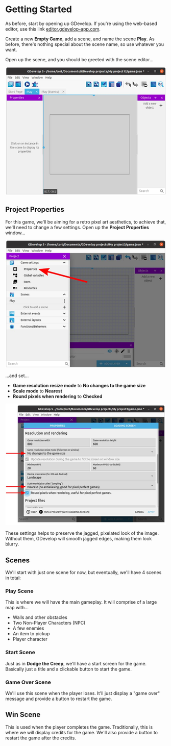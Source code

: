 # Getting Started

As before, start by opening up GDevelop. If you're using the web-based editor, use this link [editor.gdevelop-app.com](https://editor.gdevelop-app.com).

Create a new **Empty Game**, add a scene, and name the scene **Play**.
As before, there's nothing special about the scene name, so use whatever you want.

Open up the scene, and you should be greeted with the scene editor...

![](images/sceneEditor.jpg)

## Project Properties

For this game, we'll be aiming for a retro pixel art aesthetics, to achieve that, we'll need to change a few settings.
Open up the **Project Properties** window...

![](images/projectProperties.jpg)

...and set...

* **Game resolution resize mode** to **No changes to the game size**
* **Scale mode** to **Nearest**
* **Round pixels when rendering** to **Checked**

![](images/projectPropertiesWindow.jpg)

These settings helps to preserve the jagged, pixelated look of the image.
Without them, GDevelop will smooth jagged edges, making them look blurry.

## Scenes

We'll start with just one scene for now, but eventually, we'll have 4 scenes in total:

### Play Scene

This is where we will have the main gameplay.
It will comprise of a large map with...

* Walls and other obstacles
* Two Non-Player Characters (NPC)
* A few enemies
* An item to pickup
* Player character

### Start Scene

Just as in **Dodge the Creep**, we'll have a start screen for the game.
Basically just a title and a clickable button to start the game.

### Game Over Scene

We'll use this scene when the player loses.
It'll just display a "game over" message and provide a button to restart the game.

## Win Scene

This is used when the player completes the game.
Traditionally, this is where we will display credits for the game.
We'll also provide a button to restart the game after the credits.